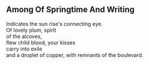 Among Of Springtime And Writing
-------------------------------
Indicates the sun rise's connecting eye.  
Of lovely plum, spirit  
of the alcoves,  
flew child blood, your kisses  
carry into exile  
and a droplet of copper, with remnants of the boulevard.  
